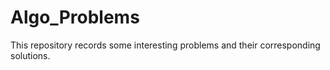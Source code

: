 # Algo_Problems
This repository records some interesting problems and their corresponding solutions.
